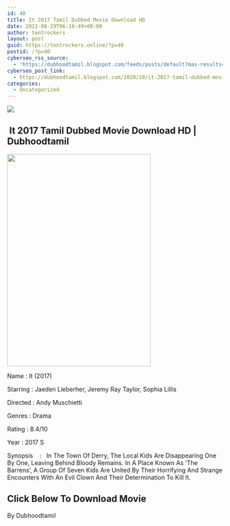 ```yaml
---
id: 40
title: It 2017 Tamil Dubbed Movie Download HD
date: 2021-08-29T06:10:49+00:00
author: tentrockers
layout: post
guid: https://tentrockers.online/?p=40
postid: /?p=40
cyberseo_rss_source:
  - 'https://dubhoodtamil.blogspot.com/feeds/posts/default?max-results=150&start-index=1'
cyberseo_post_link:
  - https://dubhoodtamil.blogspot.com/2020/10/it-2017-tamil-dubbed-movie-download-hd.html
categories:
  - Uncategorized
---
```

<div class="media_block">
  <img src="https://1.bp.blogspot.com/-3iFybctm3Eo/X4HI-_DQsqI/AAAAAAAACtc/85zCllk6o0w3KEP3jkjh200dSbQIsMcWACNcBGAsYHQ/s72-w335-h496-c/unnamed%2B%25282%2529.jpg" class="media_thumbnail" />
</div>

## &nbsp;It 2017 Tamil Dubbed Movie Download HD | Dubhoodtamil

<div class="separator">
  <a href="https://1.bp.blogspot.com/-3iFybctm3Eo/X4HI-_DQsqI/AAAAAAAACtc/85zCllk6o0w3KEP3jkjh200dSbQIsMcWACNcBGAsYHQ/s512/unnamed%2B%25282%2529.jpg" imageanchor="1"><img loading="lazy" border="0" data-original-height="512" data-original-width="345" height="496" src="https://1.bp.blogspot.com/-3iFybctm3Eo/X4HI-_DQsqI/AAAAAAAACtc/85zCllk6o0w3KEP3jkjh200dSbQIsMcWACNcBGAsYHQ/w335-h496/unnamed%2B%25282%2529.jpg" width="335" /></a>
</div>

Name	<span></span>:	<span></span>It (2017)&nbsp;

Starring	<span></span>:	<span></span>Jaeden Lieberher, Jeremy Ray Taylor, Sophia Lillis&nbsp;

Directed	<span></span>:	<span></span>Andy Muschietti&nbsp;

Genres	<span></span>:	<span></span>Drama&nbsp;

Rating	<span></span>:	<span></span>8.4/10&nbsp;

Year	<span></span>:	<span></span>2017 S

Synopsis&nbsp; &nbsp; :&nbsp; &nbsp;In The Town Of Derry, The Local Kids Are Disappearing One By One, Leaving Behind Bloody Remains. In A Place Known As &#8216;The Barrens&#8217;, A Group Of Seven Kids Are United By Their Horrifying And Strange Encounters With An Evil Clown And Their Determination To Kill It.

## <span><b>Click Below To Download Movie</b></span>

By Dubhoodtamil